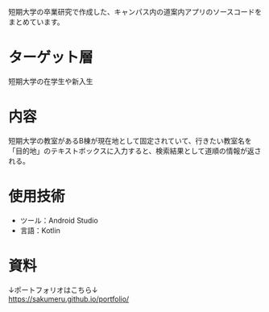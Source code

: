 短期大学の卒業研究で作成した、キャンパス内の道案内アプリのソースコードをまとめています。

# ターゲット層
短期大学の在学生や新入生

# 内容
短期大学の教室があるB棟が現在地として固定されていて、行きたい教室名を「目的地」のテキストボックスに入力すると、検索結果として道順の情報が返される。

# 使用技術
- ツール：Android Studio
- 言語：Kotlin

# 資料
↓ポートフォリオはこちら↓  
https://sakumeru.github.io/portfolio/
